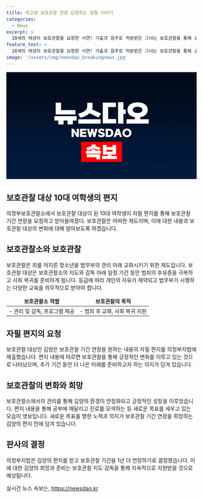 ```yaml
---
title: 여고생 보호관찰 연장 요청하는 일탈 이야기
categories:
  - News
excerpt: >
  18세의 여성이 보호관찰을 요청한 사연! 가출과 음주로 처분받은 그녀는 보호관찰을 통해 긍정적으로 성장함. 자신의 변화를 믿고 경제활동과 대학 진학을 향한 다짐을 담은 편지를 보내 보호관찰 기간을 1년 더 연장받음. 변화된 환경과 교육 프로그램 덕분에 사회 진출을 꿈꾸며 힘을 내고 있음. 1년 동안 더 나은 미래를 위해 노력할 것으로 다짐했다.
feature_text: >
  18세의 여성이 보호관찰을 요청한 사연! 가출과 음주로 처분받은 그녀는 보호관찰을 통해 긍정적으로 성장함. 자신의 변화를 믿고 경제활동과 대학 진학을 향한 다짐을 담은 편지를 보내 보호관찰 기간을 1년 더 연장받음. 변화된 환경과 교육 프로그램 덕분에 사회 진출을 꿈꾸며 힘을 내고 있음. 1년 동안 더 나은 미래를 위해 노력할 것으로 다짐했다.
image: '/assets/img/newsdao_breakingnews.jpg'
---
```


<p><img src="/assets/img/newsdao_breakingnews.jpg" alt="ontimetimes 속보" /></p>

<h2 data-ke-size="size26">보호관찰 대상 10대 여학생의 편지</h2>

<p data-ke-size="size16">의정부보호관찰소에서 보호관찰 대상이 된 10대 여학생이 자필 편지를 통해 보호관찰 기간 연장을 요청하고 받아들여졌다. 보호관찰은 어떠한 제도이며, 이에 대한 내용과 보호관찰 대상의 변화에 대해 알아보도록 하겠습니다.</p>

<h2 data-ke-size="size24">보호관찰소와 보호관찰</h2>

<p data-ke-size="size16">보호관찰은 죄를 저지른 청소년을 법무부의 관리 아래 교화시키기 위한 제도입니다. 보호관찰 대상은 보호관찰소의 지도와 감독 아래 일정 기간 동안 범죄의 후유증을 극복하고 사회 복귀를 준비하게 됩니다. 등급에 따라 개인의 자유가 제약되고 법무부가 시행하는 다양한 교육을 의무적으로 받아야 합니다.</p>

<table>
<thead>
<tr>
<td style="text-align: center; height: 17px;"><b>보호관찰소 역할</b></td>
<td style="text-align: center; height: 17px;"><b>보호관찰의 목적</b></td>
</tr>
</thead>
<tbody>
<tr>
<td style="text-align: left;">- 관리 및 감독, 프로그램 제공</td>
<td style="text-align: left;">- 범죄 후 교화, 사회 복귀 지원</td>
</tr>
</tbody>
</table>

<h2 data-ke-size="size24">자필 편지의 요청</h2>

<p data-ke-size="size16">보호관찰 대상인 김양은 보호관찰 기간 연장을 원하는 내용의 자필 편지를 의정부지법에 제출했습니다. 편지 내용에 따르면 보호관찰을 통해 긍정적인 변화를 이루고 있는 것으로 나타났으며, 추가 기간 동안 더 나은 미래를 준비하고자 하는 의지가 담겨 있습니다.</p>

<h2 data-ke-size="size24">보호관찰의 변화와 희망</h2>

<p data-ke-size="size16">보호관찰소에서의 관리를 통해 김양의 환경이 안정화되고 긍정적인 성장을 이루었습니다. 편지 내용을 통해 공부에 매달리고 진로를 모색하는 등 새로운 목표를 세우고 있는 모습이 엿보입니다. 새로운 목표를 향한 노력과 의지가 보호관찰 기간 연장을 희망하는 김양의 편지 안에 담겨 있습니다.</p>

<h2 data-ke-size="size24">판사의 결정</h2>

<p data-ke-size="size16">의정부지법은 김양의 편지를 받고 보호관찰 기간을 1년 더 연장하기로 결정했습니다. 이에 대한 김양의 희망과 준비는 보호관찰 지도·감독을 통해 지속적으로 지원받을 것으로 예상됩니다.</p>
실시간 뉴스 속보는, <a href="https://newsdao.kr" rel="dofollow">https://newsdao.kr</a>



